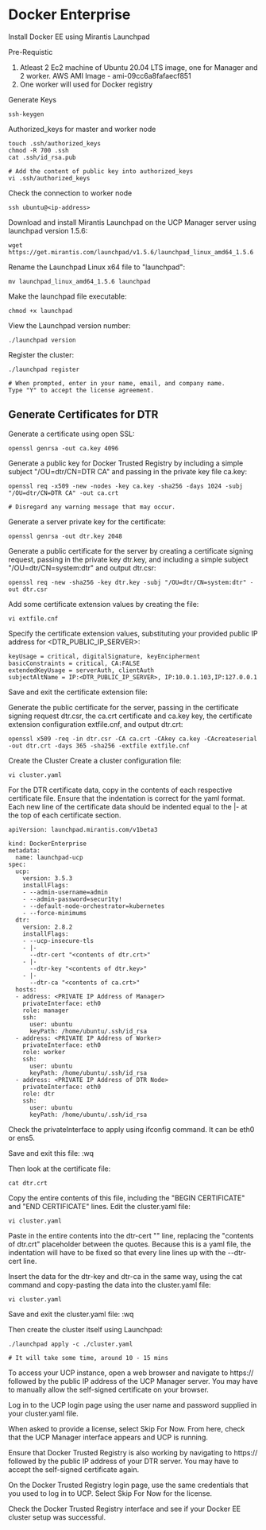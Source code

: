 # Docker Enterprise

Install Docker EE using Mirantis Launchpad

Pre-Requistic
1. Atleast 2 Ec2 machine of Ubuntu 20.04 LTS image, one for Manager and 2 worker. AWS AMI Image - ami-09cc6a8fafaecf851
2. One worker will used for Docker registry

Generate Keys
```
ssh-keygen
```
Authorized_keys for master and worker node
```
touch .ssh/authorized_keys
chmod -R 700 .ssh
cat .ssh/id_rsa.pub

# Add the content of public key into authorized_keys
vi .ssh/authorized_keys
```

Check the connection to worker node
```
ssh ubuntu@<ip-address>
```

Download and install Mirantis Launchpad on the UCP Manager server using launchpad version 1.5.6:
```
wget https://get.mirantis.com/launchpad/v1.5.6/launchpad_linux_amd64_1.5.6
```
Rename the Launchpad Linux x64 file to "launchpad":
```
mv launchpad_linux_amd64_1.5.6 launchpad
```

Make the launchpad file executable:
```
chmod +x launchpad
```

View the Launchpad version number:
```
./launchpad version
```
Register the cluster:
``` 
./launchpad register

# When prompted, enter in your name, email, and company name.
Type "Y" to accept the license agreement.
```
## Generate Certificates for DTR

Generate a certificate using open SSL:
```
openssl genrsa -out ca.key 4096
```

Generate a public key for Docker Trusted Registry by including a simple subject "/OU=dtr/CN=DTR CA" and passing in the private key file ca.key:
```
openssl req -x509 -new -nodes -key ca.key -sha256 -days 1024 -subj "/OU=dtr/CN=DTR CA" -out ca.crt

# Disregard any warning message that may occur. 
```
Generate a server private key for the certificate:
```
openssl genrsa -out dtr.key 2048
```

Generate a public certificate for the server by creating a certificate signing request, passing in the private key dtr.key, and including a simple subject "/OU=dtr/CN=system:dtr" and output dtr.csr:
```
openssl req -new -sha256 -key dtr.key -subj "/OU=dtr/CN=system:dtr" -out dtr.csr
```
Add some certificate extension values by creating the file:
```
vi extfile.cnf
```

Specify the certificate extension values, substituting your provided public IP address for <DTR_PUBLIC_IP_SERVER>:
```
keyUsage = critical, digitalSignature, keyEncipherment
basicConstraints = critical, CA:FALSE
extendedKeyUsage = serverAuth, clientAuth
subjectAltName = IP:<DTR_PUBLIC_IP_SERVER>, IP:10.0.1.103,IP:127.0.0.1
```

Save and exit the certificate extension file:

Generate the public certificate for the server, passing in the certificate signing request dtr.csr, the ca.crt certificate and ca.key key, the certificate extension configuration extfile.cnf, and output dtr.crt:
```
openssl x509 -req -in dtr.csr -CA ca.crt -CAkey ca.key -CAcreateserial -out dtr.crt -days 365 -sha256 -extfile extfile.cnf
```
    
Create the Cluster
Create a cluster configuration file:
```
vi cluster.yaml
```
For the DTR certificate data, copy in the contents of each respective certificate file. Ensure that the indentation is correct for the yaml format. Each new line of the certificate data should be indented equal to the |- at the top of each certificate section.
```
apiVersion: launchpad.mirantis.com/v1beta3

kind: DockerEnterprise
metadata:
  name: launchpad-ucp
spec:
  ucp:
    version: 3.5.3
    installFlags:
    - --admin-username=admin
    - --admin-password=secur1ty!
    - --default-node-orchestrator=kubernetes
    - --force-minimums
  dtr:
    version: 2.8.2
    installFlags:
    - --ucp-insecure-tls
    - |-
      --dtr-cert "<contents of dtr.crt>"
    - |-
      --dtr-key "<contents of dtr.key>"
    - |-
      --dtr-ca "<contents of ca.crt>"
  hosts:
  - address: <PRIVATE IP Address of Manager>
    privateInterface: eth0
    role: manager
    ssh:
      user: ubuntu
      keyPath: /home/ubuntu/.ssh/id_rsa
  - address: <PRIVATE IP Address of Worker>
    privateInterface: eth0
    role: worker
    ssh:
      user: ubuntu
      keyPath: /home/ubuntu/.ssh/id_rsa
  - address: <PRIVATE IP Address of DTR Node>
    privateInterface: eth0
    role: dtr
    ssh:
      user: ubuntu
      keyPath: /home/ubuntu/.ssh/id_rsa
```
Check the privateInterface to apply using ifconfig command. It can be eth0 or ens5. 

Save and exit this file:
    :wq

Then look at the certificate file:
```
cat dtr.crt
```
Copy the entire contents of this file, including the "BEGIN CERTIFICATE" and "END CERTIFICATE" lines. Edit the cluster.yaml file:
```
vi cluster.yaml
```

Paste in the entire contents into the dtr-cert "<contents of dtr.crt>" line, replacing the "contents of dtr.crt" placeholder between the quotes. Because this is a yaml file, the indentation will have to be fixed so that every line lines up with the --dtr-cert line.

Insert the data for the dtr-key and dtr-ca in the same way, using the cat command and copy-pasting the data into the cluster.yaml file:
```
vi cluster.yaml
```

Save and exit the cluster.yaml file:
    :wq

Then create the cluster itself using Launchpad:
```
./launchpad apply -c ./cluster.yaml

# It will take some time, around 10 - 15 mins
```

To access your UCP instance, open a web browser and navigate to https:// followed by the public IP address of the UCP Manager server. You may have to manually allow the self-signed certificate on your browser.

Log in to the UCP login page using the user name and password supplied in your cluster.yaml file.

When asked to provide a license, select Skip For Now. From here, check that the UCP Manager interface appears and UCP is running.

Ensure that Docker Trusted Registry is also working by navigating to https:// followed by the public IP address of your DTR server. You may have to accept the self-signed certificate again.

On the Docker Trusted Registry login page, use the same credentials that you used to log in to UCP.
Select Skip For Now for the license.

Check the Docker Trusted Registry interface and see if your Docker EE cluster setup was successful.